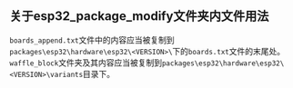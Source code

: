 ## 关于esp32_package_modify文件夹内文件用法
`boards_append.txt`文件中的内容应当被复制到`packages\esp32\hardware\esp32\<VERSION>\`下的`boards.txt`文件的末尾处。  
`waffle_block`文件夹及其内容应当被复制到`packages\esp32\hardware\esp32\<VERSION>\variants`目录下。  
